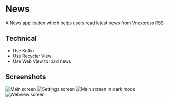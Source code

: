 # News

A News application which helps users read latest news from Vnexpress RSS

Technical
---------

- Use Kotlin
- Use Recycler View
- Use Web View to load news

Screenshots
-----------

![Main screen](screenshots/main_screen.jpg "Main screen shows a list of news from VNExpress")
![Settings screen](screenshots/settings_screen.jpg "Allow to switch to dark mode")
![Main screen in dark mode](screenshots/main_screen_dark.jpg "Main screen in dark mode")
![Webview screen](screenshots/webview_dark.jpg "Webview in dark mode")